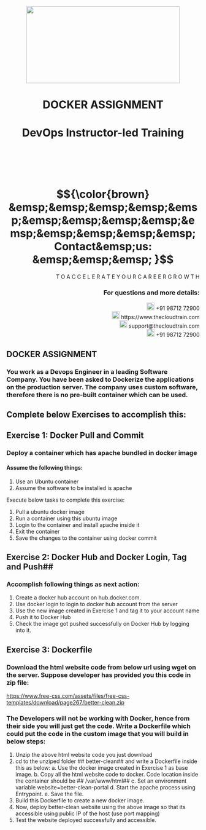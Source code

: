 <div align="center">
<img src=https://static.wixstatic.com/media/1c706c_a5df0ad56f894928bf858a74ba744b32~mv2.png/v1/fit/w_2500,h_1330,al_c/1c706c_a5df0ad56f894928bf858a74ba744b32~mv2.png width="400" height="200">
 </div>

# <div align="center"> DOCKER ASSIGNMENT </p>

# <div align="center"> DevOps Instructor-led Training </div>

<br />

<br />

<br />

<br />

# $${\color{brown} &emsp;&emsp;&emsp;&emsp;&emsp;&emsp;&emsp;&emsp;&emsp;&emsp;&emsp;&emsp;&emsp;&emsp; Contact&emsp;us: &emsp;&emsp;&emsp; }$$

<div align="right"> T O A C C E L E R A T E Y O U R C A R E E R G R O W T H </div>

### <div align="right"> For questions and more details: </div>

<div align="right"> <img src=https://w7.pngwing.com/pngs/759/922/png-transparent-telephone-logo-iphone-telephone-call-smartphone-phone-electronics-text-trademark-thumbnail.png width="20" height="20"> +91 98712 72900 </div>

<div align="right"> <img src=https://pbs.twimg.com/profile_images/1450734615946219520/jmBHQRRa_400x400.jpg width="20" height="20"> https://www.thecloudtrain.com </div>

<div align="right"> <img src=https://icons.iconarchive.com/icons/martz90/circle/512/email-icon.png width="20" height="20"> support@thecloudtrain.com </div>

<div align="right"> <img src=https://png.pngtree.com/png-vector/20221018/ourmid/pngtree-whatsapp-icon-png-image_6315990.png width="20" height="20"> +91 98712 72900 </div>

## DOCKER ASSIGNMENT

### You work as a Devops Engineer in a leading Software Company. You have been asked to Dockerize the applications on the production server. The company uses custom software, therefore there is no pre-built container which can be used.

## Complete below Exercises to accomplish this: 

## Exercise 1: Docker Pull and Commit

### Deploy a container which has apache bundled in docker image

#### Assume the following things: 

1. Use an Ubuntu container
2. Assume the software to be installed is apache

Execute below tasks to complete this exercise:

1. Pull a ubuntu docker image
2. Run a container using this ubuntu image
3. Login to the container and install apache inside it
4. Exit the container
5. Save the changes to the container using docker commit

## Exercise 2: Docker Hub and Docker Login, Tag and Push## 

### Accomplish following things as next action: 

1. Create a docker hub account on hub.docker.com.
2. Use docker login to login to docker hub account from the server
3. Use the new image created in Exercise 1 and tag it to your account name
4. Push it to Docker Hub
5. Check the image got pushed successfully on Docker Hub by logging into it.

## Exercise 3: Dockerfile

### Download the html website code from below url using wget on the server. Suppose developer has provided you this code in zip file: 

https://www.free-css.com/assets/files/free-css-templates/download/page267/better-clean.zip

### The Developers will not be working with Docker, hence from their side you will just get the code. Write a Dockerfile which could put the code in the custom image that you will build in below steps: 

1. Unzip the above html website code you just download
2. cd to the unziped folder ## better-clean##  and write a Dockerfile inside this as below:
  a. Use the docker image created in Exercise 1 as base image.
  b. Copy all the html website code to docker. Code location inside the container should be ## /var/www/html## 
  c. Set an environment variable website=better-clean-portal
  d. Start the apache process using Entrypoint.
  e. Save the file.
4. Build this Dockerfile to create a new docker image.
5. Now, deploy better-clean website using the above image so that its accessible using public IP of the host (use port mapping)
6. Test the website deployed successfully and accessible.
